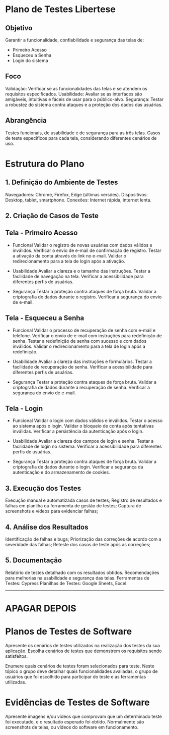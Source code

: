# Plano de Testes Libertese

## Objetivo

Garantir a funcionalidade, confiabilidade e segurança das telas de: 
- Primeiro Acesso
- Esqueceu a Senha
- Login do sistema

## Foco

Validação: Verificar se as funcionalidades das telas e se atendem os requisitos especificados.
Usabilidade: Avaliar se as interfaces são amigáveis, intuitivas e fáceis de usar para o público-alvo.
Segurança: Testar a robustez do sistema contra ataques e a proteção dos dados das usuárias.

## Abrangência

Testes funcionais, de usabilidade e de segurança para as três telas.
Casos de teste específicos para cada tela, considerando diferentes cenários de uso.

# Estrutura do Plano

## 1. Definição do Ambiente de Testes

Navegadores: Chrome, Firefox, Edge (últimas versões).
Dispositivos: Desktop, tablet, smartphone.
Conexões: Internet rápida, internet lenta.

## 2. Criação de Casos de Teste

## Tela - Primeiro Acesso
- Funcional
Validar o registro de novas usuárias com dados válidos e inválidos.
Verificar o envio de e-mail de confirmação de registro.
Testar a ativação da conta através do link no e-mail.
Validar o redirecionamento para a tela de login após a ativação.

- Usabilidade
Avaliar a clareza e o tamanho das instruções.
Testar a facilidade de navegação na tela.
Verificar a acessibilidade para diferentes perfis de usuárias.

- Segurança
Testar a proteção contra ataques de força bruta.
Validar a criptografia de dados durante o registro.
Verificar a segurança do envio de e-mail.

## Tela - Esqueceu a Senha
- Funcional
Validar o processo de recuperação de senha com e-mail e telefone.
Verificar o envio de e-mail com instruções para redefinição de senha.
Testar a redefinição de senha com sucesso e com dados inválidos.
Validar o redirecionamento para a tela de login após a redefinição.

- Usabilidade
Avaliar a clareza das instruções e formulários.
Testar a facilidade de recuperação de senha.
Verificar a acessibilidade para diferentes perfis de usuárias.

- Segurança
Testar a proteção contra ataques de força bruta.
Validar a criptografia de dados durante a recuperação de senha.
Verificar a segurança do envio de e-mail.

## Tela - Login
- Funcional
Validar o login com dados válidos e inválidos.
Testar o acesso ao sistema após o login.
Validar o bloqueio de conta após tentativas inválidas.
Verificar a persistência da autenticação após o login.

- Usabilidade
Avaliar a clareza dos campos de login e senha.
Testar a facilidade de login no sistema.
Verificar a acessibilidade para diferentes perfis de usuárias.

- Segurança
Testar a proteção contra ataques de força bruta.
Validar a criptografia de dados durante o login.
Verificar a segurança da autenticação e do armazenamento de cookies.

## 3. Execução dos Testes

Execução manual e automatizada casos de testes;
Registro de resultados e falhas em planilha ou ferramenta de gestão de testes;
Captura de screenshots e vídeos para evidenciar falhas;

## 4. Análise dos Resultados

Identificação de falhas e bugs;
Priorização das correções de acordo com a severidade das falhas;
Reteste dos casos de teste após as correções;

## 5. Documentação

Relatório de testes detalhado com os resultados obtidos.
Recomendações para melhorias na usabilidade e segurança das telas.
Ferramentas de Testes: Cypress
Planilhas de Testes: Google Sheets, Excel.
____________________________________________________


# APAGAR DEPOIS
# Planos de Testes de Software

Apresente os cenários de testes utilizados na realização dos testes da sua aplicação. Escolha cenários de testes que demonstrem os requisitos sendo satisfeitos.

Enumere quais cenários de testes foram selecionados para teste. Neste tópico o grupo deve detalhar quais funcionalidades avaliadas, o grupo de usuários que foi escolhido para participar do teste e as ferramentas utilizadas.
 
# Evidências de Testes de Software

Apresente imagens e/ou vídeos que comprovam que um determinado teste foi executado, e o resultado esperado foi obtido. Normalmente são screenshots de telas, ou vídeos do software em funcionamento.
